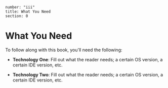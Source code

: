 ```metadata
number: "iii"
title: What You Need
section: 0
```

# What You Need

To follow along with this book, you'll need the following:

* **Technology One**: Fill out what the reader needs; a certain OS version, a certain IDE version, etc.

* **Technology Two**: Fill out what the reader needs; a certain OS version, a certain IDE version, etc.


